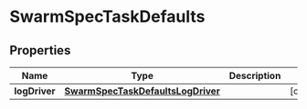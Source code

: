 
# SwarmSpecTaskDefaults

## Properties
| Name | Type | Description | Notes |
| ------------ | ------------- | ------------- | ------------- |
| **logDriver** | [**SwarmSpecTaskDefaultsLogDriver**](SwarmSpecTaskDefaultsLogDriver.md) |  |  [optional] |



